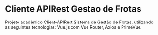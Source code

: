 # Cliente APIRest Gestao de Frotas

Projeto acadêmico Client-APIRest Sistema de Gestão de Frotas, utilizando as seguintes tecnologias: Vue.js com Vue Router, Axios e PrimeVue.
